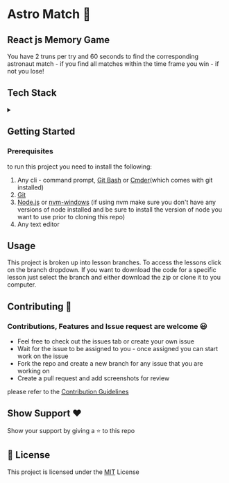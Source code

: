 # Astro Match 👾

## React js Memory Game

You have 2 truns per try and 60 seconds to find the corresponding astronaut match - if you find all matches within the time frame you win - if not you lose!

## Tech Stack
<details>
<summary></summary>
<br>
  
* Html
* Css
* Javascript
* React

</details>

## Getting Started

### Prerequisites

to run this project you need to install the following:

1. Any cli - command prompt, [Git Bash](https://gitforwindows.org/) or [Cmder](https://cmder.app/)(which comes with git installed)
2. [Git](https://git-scm.com/)
3. [Node.js](https://nodejs.org/en) or [nvm-windows](https://github.com/coreybutler/nvm-windows) (if using nvm make sure you don't have any versions of node installed and be sure to install the version of node you want to use prior to cloning this repo)
4. Any text editor 


## Usage

This project is broken up into lesson branches. To access the lessons click on the branch dropdown. If you want to download the code for a specific lesson just select the branch and either download the zip or clone it to you computer.

## Contributing 🔨

### Contributions, Features and Issue request are welcome 😃

* Feel free to check out the issues tab or create your own issue
* Wait for the issue to be assigned to you - once assigned you can start work on the issue
* Fork the repo and create a new branch for any issue that you are working on
* Create a pull request and add screenshots for review

please refer to the [Contribution Guidelines](CONTRIBUTING.md)
  

## Show Support ❤️ 

Show your support by giving a ⭐ to this repo

## 📄	License
This project is licensed under the [MIT](LICENSE) License
